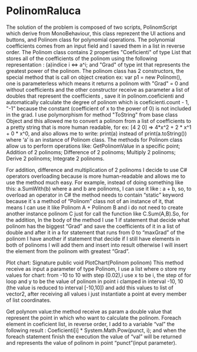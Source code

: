 # PolinomRaluca
The solution of the problem is composed of two scripts, PolinomScript which derive from MonoBehaviour, this class reprezent the UI actions and buttons, and Polinom class for polynomial operations. The polynomial coefficients comes from an input field and I saved them in a list in reverse order.
 The Polinom class contains 2 properties "Coeficienti" of type List<double> that stores all of the coefficients of the polinom using the following representation : (a)indice i <=> a^i; and "Grad" of type int that represents the greatest power of the polinom. 
	The polinom class has 2 constructors, the special method that is call on object creation ex: var p1 = new Polinom(), one is parameterless which means it returns a polinom with "Grad" = 0 and without coefficients and the other constructor receive as parameter a list of doubles that represent the coefficients , save it in polinom.coeficienti and automatically calculate the degree of polinom which is coeficienti.count - 1, "-1" because the constant (coefficient of x to the power of 0) is not included in the grad. 
	I use polymorphism for method "ToString" from base class Object and this allowed me to convert a polinom from a list of coefficients to a pretty string that is more human readable, for ex:
	[4 2 0] => 4*x^2 + 2 * x^1 + 0 * x^0, and also allows me to write:
	print(a) instead of print(a.toString()) where ‘a’ is an instance of Polinom class.
	The methods for Polinom class allow us to perform operations like:
GetPolinomValue in a specific point;
Addition of 2 polinoms;
Difference of 2 polinoms;
Multiply 2 polinoms;
Derive 2 polinoms;
Integrate 2 polinoms.
	
For addition, difference and multiplication of 2 polinoms I decide to use C# operators overloading because is more human-readable and allows me to use the method much easy. For example, instead of doing something like this: a.SumWith(b) where a and b are polinoms, I can use it like : a + b, so, to overload an operator in C# the method needs to contain “static” keyword because it`s a method of “Polinom” class not of an instance of it, that means I can use it like Polinom A + Polinom B and i do not need to create another instance polinom C just for call the function like C.Sum(A,B).So, for the addition, In the body of the method I use 1 if statement that decide what polinom has the biggest “Grad” and save the coefficients of it in a list of double and after it in a for statement that runs from 0 to “maxGrad” of the polinom I have another if statement that decide if I still have elements in both of polinoms  I will add them and insert into result otherwise I will insert the element from the polinom with greatest “Grad”.
	
Plot chart:
Signature public void PlotChart(Polinom polinom)
This method receive as input a parameter of type Polinom, I use a list<Vector2> where o store my values for chart: from -10 to 10 with step (0.02),i use x to be i, the step of for loop and y to be the value of polinom in point i clamped in interval -10, 10 (the value  is reduced to interval [-10,10]) and add this values to list of vector2, after receiving all values i just instantiate a point at every member of list<vector2> coordinates.
	
Get polynom value:the method receive as param a double value that represent the point in which who want to calculate the polinom. Foreach element in coeficient list, in reverse order, I add to a variable “val”  the following result : Coeficienti[i] * System.Math.Pow(punct, i); and when the foreach statement finish the execution the value of “val” will be returned and represents the value of polinom in point “punct”(input parameter).

